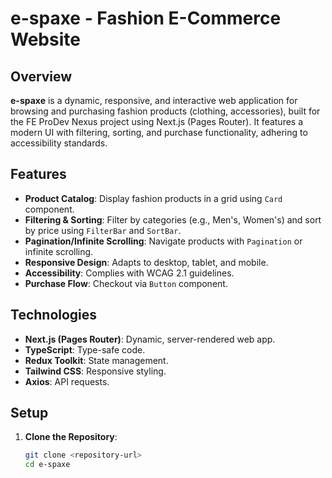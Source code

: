 # e-spaxe - Fashion E-Commerce Website

## Overview
**e-spaxe** is a dynamic, responsive, and interactive web application for browsing and purchasing fashion products (clothing, accessories), built for the FE ProDev Nexus project using Next.js (Pages Router). It features a modern UI with filtering, sorting, and purchase functionality, adhering to accessibility standards.

## Features
- **Product Catalog**: Display fashion products in a grid using `Card` component.
- **Filtering & Sorting**: Filter by categories (e.g., Men's, Women's) and sort by price using `FilterBar` and `SortBar`.
- **Pagination/Infinite Scrolling**: Navigate products with `Pagination` or infinite scrolling.
- **Responsive Design**: Adapts to desktop, tablet, and mobile.
- **Accessibility**: Complies with WCAG 2.1 guidelines.
- **Purchase Flow**: Checkout via `Button` component.

## Technologies
- **Next.js (Pages Router)**: Dynamic, server-rendered web app.
- **TypeScript**: Type-safe code.
- **Redux Toolkit**: State management.
- **Tailwind CSS**: Responsive styling.
- **Axios**: API requests.

## Setup
1. **Clone the Repository**:
   ```bash
   git clone <repository-url>
   cd e-spaxe
